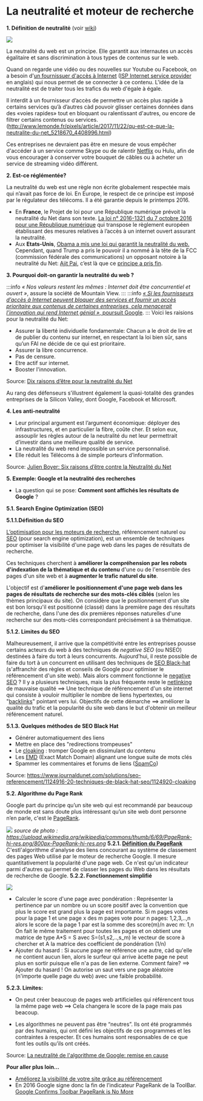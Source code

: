 
# La neutralité et moteur de recherche
**1. Définition de neutralitė** (voir [wiki](https://fr.wikipedia.org/wiki/Neutralité_du_réseau))

![](https://upload.wikimedia.org/wikipedia/commons/thumb/6/67/Neutralit%C3%A9_du_Net.svg/800px-Neutralit%C3%A9_du_Net.svg.png)


La neutralité du web est un principe. Elle garantit aux internautes un accès égalitaire et sans discrimination à tous types de contenus sur le web.

Quand on regarde une vidéo ou des nouvelles sur Youtube ou Facebook, on a besoin d'[un fournissuer d'accès à Internet](https://fr.wikipedia.org/wiki/Fournisseur_d%27accès_à_Internet) ([ISP Internet service provider](https://en.wikipedia.org/wiki/Internet_service_provider) en anglais) qui nous permet de se connecter à ce contenu. L'idée de la neutralité est de traiter tous les trafics du web d'égale à égale. 

Il interdit à un fournisseur d’accès de permettre un accès plus rapide à certains services qu’à d’autres càd pouvoir glisser certaines données dans des «voies rapides» tout en bloquant ou ralentissant d'autres, ou encore de filtrer certains contenus ou services.
(http://www.lemonde.fr/pixels/article/2017/11/22/qu-est-ce-que-la-neutralite-du-net_5218670_4408996.html)

Ces entreprises ne devraient pas être en mesure de vous empêcher d'accéder à un service comme Skype ou de ralentir [Netflix](https://www.bloomberg.com/news/articles/2017-12-14/netflix-is-less-noisy-defender-of-net-neutrality-as-vote-arrives) ou Hulu, afin de vous encourager à conserver votre bouquet de câbles ou à acheter un service de streaming vidéo différent.

**2. Est-ce réglémentée?**

La neutralité du web est une règle non écrite globalement respectée mais qui n’avait pas force de loi.
En Europe, le respect de ce principe est imposé par le régulateur des télécoms. Il a été garantie depuis le printemps 2016.
* En **France**, le Projet de loi pour une République numérique prévoit la neutralité du Net dans son texte. [La loi n° 2016-1321 du 7 octobre 2016 pour une République numérique](https://www.legifrance.gouv.fr/affichTexte.do?cidTexte=JORFTEXT000033202746&categorieLien=id) qui transpose le règlement européen établissant des mesures relatives à l’accès à un internet ouvert assurant la neutralité.
* Aux **Etats-Unis**, [Obama a mis une loi qui garantit la neutralité du web.](https://obamawhitehouse.archives.gov/node/323681) Cependant, quand Trump a pris le pouvoir il a nommé à la tête de la FCC (commission fédérale des communications) un opposant notoire à la neutralité du Net: [Ajit Pai](https://en.wikipedia.org/wiki/Ajit_Pai), c’est là que ce [principe a pris fin](http://www.thisisinsider.com/net-neutrality-fcc-ajit-pai-trump-plan-meaning-2017-11).


**3. Pourquoi doit-on garantir la neutralité du web ?**

:::info
*« Nos valeurs restent les mêmes : Internet doit être concurrentiel et ouvert »*, assure la société de Mountain View. 
:::
:::info
[*« Si les fournisseurs d’accès à Internet peuvent bloquer des services et fournir un accès prioritaire aux contenus de certaines entreprises, cela menacerait l’innovation qui rend Internet génial »,* poursuit Google](http://siliconvalley.blog.lemonde.fr/2014/09/12/neutralite-du-net-google-sort-enfin-de-son-silence/ ).
:::
Voici les raisions pour la neutralité du Net:

* Assurer la liberté individuelle fondamentale:
Chacun a le droit de lire et de publier du contenu sur internet, en respectant la loi bien sûr, sans qu’un FAI ne décide de ce qui est prioritaire. 
* Assurer la libre concurrence.
* Pas de censure.
* Etre actif sur internet.
* Booster l'innovation.

Source: [Dix raisons d’être pour la neutralité du Net](http://www.slate.fr/story/69403/pourquoi-etre-pour-la-neutralite-du-net)

Au rang des défenseurs s’illustrent également la quasi-totalité des grandes entreprises de la Silicon Valley, dont Google, Facebook et Microsoft.

**4. Les anti-neutralité**

* Leur principal argument est l’argument économique:
déployer des infrastructures, et en particulier la fibre, coûte cher. Et selon eux, assouplir les règles autour de la neutralité du net leur permettrait d’investir dans une meilleure qualité de service.
* La neutralité du web rend impossible un service personnalisé.
* Elle réduit les Télécoms à de simple porteurs d’information.

Source: [Julien Boyer: Six raisons d’être contre la Neutralité du Net](http://julienboyer.net/ecrivain/six-raisons-detre-contre-la-neutralite-du-net/)


**5. Exemple: Google et la neutralité des recherches**
* La question qui se pose: 
**Comment sont affichés les résultats de Google** ?

**5.1. Search Engine Optimization (SEO)** 

**5.1.1.Définition du SEO** 

[L’optimisation pour les moteurs de recherche](https://fr.wikipedia.org/wiki/Optimisation_pour_les_moteurs_de_recherche), référencement naturel ou [SEO](https://fr.wikipedia.org/wiki/Optimisation_pour_les_moteurs_de_recherche) (pour search engine optimization), est un ensemble de techniques pour optimiser la visibilité d'une page web dans les pages de résultats de recherche. 

Ces techniques cherchent à **améliorer la compréhension par les robots d'indexation de la thématique et du contenu** d'une ou de l'ensemble des pages d'un site web et à **augmenter le trafic naturel du site**.

L'objectif est d'**améliorer le positionnement d'une page web dans les pages de résultats de recherche sur des mots-clés ciblés** (selon les thèmes principaux du site). On considère que le positionnement d'un site est bon lorsqu'il est positionné (classé) dans la première page des résultats de recherche, dans l'une des dix premières réponses naturelles d'une recherche sur des mots-clés correspondant précisément à sa thématique.


**5.1.2. Limites du SEO**

Malheureusement, il arrive que la compétitivité entre les entreprises pousse certains acteurs du web à des techniques de *negative SEO* (ou NSEO) destinées à faire du tort à leurs concurrents.
Aujourd’hui, il reste possible de faire du tort à un concurrent en utilisant des techniques de [SEO Black-hat](https://fr.wikipedia.org/wiki/Black_hat) (s'affranchir des règles et conseils de Google pour optimiser le référencement d'un site web).
Mais alors comment fonctionne le [negative SEO](https://seo-hero.ninja/wiki/negative-seo/) ? Il y a plusieurs techniques, mais la plus fréquente reste le [netlinking](https://www.journaldunet.fr/web-tech/dictionnaire-du-webmastering/1203513-netlinking-definition-traduction/) de mauvaise qualité ==> Une technique de référencement d'un site internet qui consiste à vouloir multiplier le nombre de liens hypertextes, ou "[backlinks](https://en.wikipedia.org/wiki/Backlink)" pointant vers lui. 
Objectifs de cette démarche ==> améliorer la qualité du trafic et la popularité du site web dans le but d'obtenir un meilleur référencement naturel.

**5.1.3. Quelques méthodes de SEO Black Hat**

* Générer automatiquement des liens
* Mettre en place des "redirections trompeuses"
* Le [cloaking](https://fr.wikipedia.org/wiki/Cloaking) : tromper Google en dissimulant du contenu
* Les [EMD](https://www.definitions-marketing.com/definition/exact-match-domain/) (Exact Match Domain) alignant une longue suite de mots clés
* Spammer les commentaires et forums de liens ([SpamCo](https://www.definitions-seo.com/definition-de-spamco/))

Source: https://www.journaldunet.com/solutions/seo-referencement/1124916-20-techniques-de-black-hat-seo/1124920-cloaking


**5.2. Algorithme du Page Rank**

Google part du principe qu’un site web qui est recommandé par beaucoup de monde est sans doute plus intéressant qu’un site web dont personne n’en parle, c'est le [PageRank](https://fr.wikipedia.org/wiki/PageRank).

![](https://upload.wikimedia.org/wikipedia/commons/thumb/6/69/PageRank-hi-res.png/800px-PageRank-hi-res.png)
*source de photo : https://upload.wikimedia.org/wikipedia/commons/thumb/6/69/PageRank-hi-res.png/800px-PageRank-hi-res.png*
**5.2.1. [Définition du PageRank](https://fr.wikipedia.org/wiki/PageRank)**
C'estl'algorithme d'analyse des liens concourant au système de classement des pages Web utilisé par le moteur de recherche Google. Il mesure quantitativement la popularité d'une page web. Ce n'est qu'un indicateur parmi d'autres qui permet de classer les pages du Web dans les résultats de recherche de Google.
**5.2.2. Fonctionnement simplifié**

![](https://i.imgur.com/bjQLoVS.png)
* Calculer le score d'une page avec pondération :
Représenter la pertinence par un nombre ou un score positif avec la convention que plus le score est grand plus la page est importante.
Si m pages votes pour la page 1 
et une page x des m pages vote pour n pages: 1,2,3,..,n
alors le score de la page 1 par est la somme des score(m)/n avec m: 1,n
On fait le même traitement pour toutes les pages et on obtient une matrice de type A*S = S avec S=(s1,s2,..,s_m) le vecteur de score à chercher et A la matrice des coefficient de pondération (1/n)
* Ajouter du hasard :
Si aucune page ne référence une autre, càd qu'elle ne contient aucun lien, alors le surfeur qui arrive àcette page ne peut plus en sortir puisque elle n'a pas de lien externe. 
Comment faire? ==> Ajouter du hasard !
On autorise un saut vers une page aléatoire (n'importe quelle page du
web) avec une faible probabilité.

**5.2.3. Limites:**

* On peut créer beaucoup de pages web artificielles qui référencent tous la même page web ==> Cela changera le score de la page mais pas beacoup. 

* Les algorithmes ne peuvent pas être “neutres”. Ils ont été programmés par des humains, qui ont défini les objectifs de ces programmes et les contraintes à respecter. Et ces humains sont responsables de ce que font les outils qu’ils ont créés.

Source: [La neutralité de l'algorithme de Google: remise en cause](https://www.search-foresight.com/neutralite-de-lalgorithme-de-google-remise-cause/)


**Pour aller plus loin...**

* [Améliorez la visibilité de votre site grâce au référencement](https://openclassrooms.com/courses/ameliorez-la-visibilite-de-votre-site-grace-au-referencement/les-backlinks)
* En 2016 Google signe donc la fin de l’indicateur PageRank de la ToolBar. 
[Google Confirms Toolbar PageRank is No More](https://www.searchenginejournal.com/google-pagerank/159112/)




